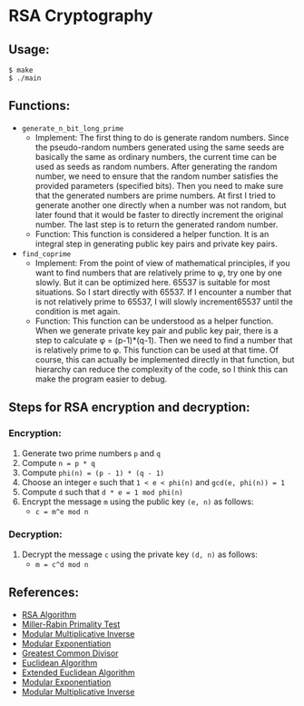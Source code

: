 # RSA Cryptography

## Usage:
```console
$ make
$ ./main
```

## Functions:

+ `generate_n_bit_long_prime`
    * Implement: The first thing to do is generate random numbers. Since the pseudo-random numbers generated using the same seeds are basically the same as ordinary numbers, the current time can be used as seeds as random numbers. After generating the random number, we need to ensure that the random number satisfies the provided parameters (specified bits). Then you need to make sure that the generated numbers are prime numbers. At first I tried to generate another one directly when a number was not random, but later found that it would be faster to directly increment the original number. The last step is to return the generated random number.
    * Function: This function is considered a helper function. It is an integral step in generating public key pairs and private key pairs.
+ `find_coprime`
    * Implement: From the point of view of mathematical principles, if you want to find numbers that are relatively prime to φ, try one by one slowly. But it can be optimized here. 65537 is suitable for most situations. So I start directly with 65537. If I encounter a number that is not relatively prime to 65537, I will slowly increment65537 until the condition is met again.
    * Function: This function can be understood as a helper function. When we generate private key pair and public key pair, there is a step to calculate φ = (p-1)*(q-1). Then we need to find a number that is relatively prime to φ. This function can be used at that time. Of course, this can actually be implemented directly in that function, but hierarchy can reduce the complexity of the code, so I think this can make the program easier to debug.

## Steps for RSA encryption and decryption:

### Encryption:

1. Generate two prime numbers `p` and `q`
2. Compute `n = p * q`
3. Compute `phi(n) = (p - 1) * (q - 1)`
4. Choose an integer `e` such that `1 < e < phi(n)` and `gcd(e, phi(n)) = 1`
5. Compute `d` such that `d * e = 1 mod phi(n)`
6. Encrypt the message `m` using the public key `(e, n)` as follows:
    - `c = m^e mod n`

### Decryption:

1. Decrypt the message `c` using the private key `(d, n)` as follows:
    - `m = c^d mod n`

## References:

+ [RSA Algorithm](https://en.wikipedia.org/wiki/RSA_(cryptosystem)#Key_generation)
+ [Miller-Rabin Primality Test](https://en.wikipedia.org/wiki/Miller%E2%80%93Rabin_primality_test)
+ [Modular Multiplicative Inverse](https://en.wikipedia.org/wiki/Modular_multiplicative_inverse)
+ [Modular Exponentiation](https://en.wikipedia.org/wiki/Modular_exponentiation)
+ [Greatest Common Divisor](https://en.wikipedia.org/wiki/Greatest_common_divisor)
+ [Euclidean Algorithm](https://en.wikipedia.org/wiki/Euclidean_algorithm)
+ [Extended Euclidean Algorithm](https://en.wikipedia.org/wiki/Extended_Euclidean_algorithm)
+ [Modular Exponentiation](https://en.wikipedia.org/wiki/Modular_exponentiation#Right-to-left_binary_method)
+ [Modular Multiplicative Inverse](https://en.wikipedia.org/wiki/Modular_multiplicative_inverse#Computation)